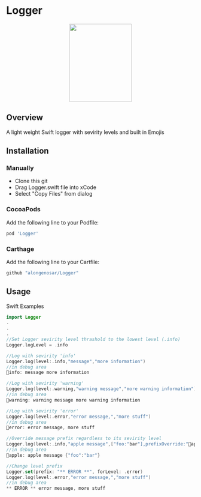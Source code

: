 # Logger
<p align="center">
  <img width="166" height="208" src="https://github.com/alongenosar/Logger/blob/master/light.png">
</p>


## Overview
A light weight Swift logger with sevirity levels and built in Emojis

## Installation

### Manually
- Clone this git
- Drag Logger.swift file into xCode
- Select "Copy Files" from dialog

### CocoaPods
Add the following line to your Podfile:

```bash
pod 'Logger'
```

### Carthage
Add the following line to your Cartfile:

```bash
github "alongenosar/Logger"
```

## Usage
Swift Examples
```swift
import Logger
.
.
.
//Set Logger sevirity level thrashold to the lowest level (.info)
Logger.logLevel = .info

//Log with sevirity 'info'
Logger.log(level:.info,"message","more information")
//in debug area 
🔵info: message more information

//Log with sevirity 'warning'
Logger.log(level:.warning,"warning message","more warning information")
//in debug area 
🔶warning: warning message more warning information

//Log with sevirity 'error'
Logger.log(level:.error,"error message,","more stuff")
//in debug area 
🔴error: error message, more stuff

//Override message prefix regardless to its sevirity level
Logger.log(level:.info,"apple message",["foo:"bar"],prefixOverride:"🍏apple:")
//in debug area
🍏apple: apple message {"foo":"bar"}

//Change level prefix
Logger.set(prefix: "** ERROR **", forLevel: .error)
Logger.log(level:.error,"error message,","more stuff")
//in debug area
** ERROR ** error message, more stuff

```






